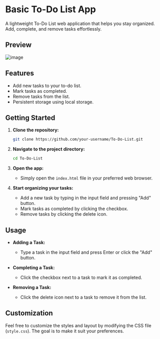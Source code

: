 # Basic To-Do List App

A lightweight To-Do List web application that helps you stay organized. Add, complete, and remove tasks effortlessly.

## Preview
![image](https://github.com/Sandhya-1728/To-Do-List/assets/85915798/91150ca2-2f95-4396-9c09-f184bb6d03b4)


## Features
- Add new tasks to your to-do list.
- Mark tasks as completed.
- Remove tasks from the list.
- Persistent storage using local storage.

## Getting Started
1. **Clone the repository:**
   ```bash
   git clone https://github.com/your-username/To-Do-List.git
   ```

2. **Navigate to the project directory:**
   ```bash
   cd To-Do-List
   ```

3. **Open the app:**
   - Simply open the `index.html` file in your preferred web browser.

4. **Start organizing your tasks:**
   - Add a new task by typing in the input field and pressing "Add" button.
   - Mark tasks as completed by clicking the checkbox.
   - Remove tasks by clicking the delete icon.

## Usage
- **Adding a Task:**
  - Type a task in the input field and press Enter or click the "Add" button.

- **Completing a Task:**
  - Click the checkbox next to a task to mark it as completed.

- **Removing a Task:**
  - Click the delete icon next to a task to remove it from the list.

## Customization
Feel free to customize the styles and layout by modifying the CSS file (`style.css`). The goal is to make it suit your preferences.
